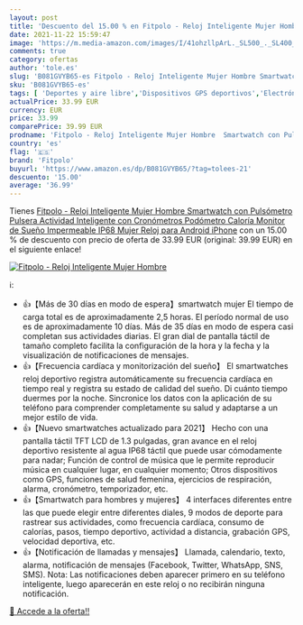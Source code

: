 ```yaml
---
layout: post
title: 'Descuento del 15.00 % en Fitpolo - Reloj Inteligente Mujer Hombre'
date: 2021-11-22 15:59:47
image: 'https://m.media-amazon.com/images/I/41ohzllpArL._SL500_._SL400_.jpg'
comments: true
category: ofertas
author: 'tole.es'
slug: 'B081GVYB65-es Fitpolo - Reloj Inteligente Mujer Hombre Smartwatch con...'
sku: 'B081GVYB65-es'
tags: [ 'Deportes y aire libre','Dispositivos GPS deportivos','Electrónica','Electrónica y dispositivos para el deporte','GPS de mano','Smartwatches','Tecnología para vestir','fitpolo','iphone', ]
actualPrice: 33.99 EUR
currency: EUR
price: 33.99
comparePrice: 39.99 EUR
prodname: 'Fitpolo - Reloj Inteligente Mujer Hombre  Smartwatch con Pulsómetro  Pulsera Actividad Inteligente con Cronómetros Podómetro Caloría Monitor de Sueño  Impermeable IP68 Mujer Reloj para Android iPhone'
country: 'es'
flag: '🇪🇸'
brand: 'Fitpolo'
buyurl: 'https://www.amazon.es/dp/B081GVYB65/?tag=tolees-21'
descuento: '15.00'
average: '36.99'
---
```


Tienes [Fitpolo - Reloj Inteligente Mujer Hombre  Smartwatch con Pulsómetro  Pulsera Actividad Inteligente con Cronómetros Podómetro Caloría Monitor de Sueño  Impermeable IP68 Mujer Reloj para Android iPhone](https://www.amazon.es/dp/B081GVYB65/?tag=tolees-21) con un 15.00 % de descuento con precio de oferta de 33.99 EUR (original: 39.99 EUR) en el siguiente enlace!

[![Fitpolo - Reloj Inteligente Mujer Hombre](https://m.media-amazon.com/images/I/41ohzllpArL._SL500_._SL400_.jpg)](https://www.amazon.es/dp/B081GVYB65/?tag=tolees-21)

ℹ️:

- 👍【Más de 30 días en modo de espera】smartwatch mujer El tiempo de carga total es de aproximadamente 2,5 horas. El período normal de uso es de aproximadamente 10 días. Más de 35 días en modo de espera casi completan sus actividades diarias. El gran dial de pantalla táctil de tamaño completo facilita la configuración de la hora y la fecha y la visualización de notificaciones de mensajes.
- 👍【Frecuencia cardíaca y monitorización del sueño】 El smartwatches reloj deportivo registra automáticamente su frecuencia cardíaca en tiempo real y registra su estado de calidad del sueño. Di cuánto tiempo duermes por la noche. Sincronice los datos con la aplicación de su teléfono para comprender completamente su salud y adaptarse a un mejor estilo de vida.
- 👍【Nuevo smartwatches actualizado para 2021】 Hecho con una pantalla táctil TFT LCD de 1.3 pulgadas, gran avance en el reloj deportivo resistente al agua IP68 táctil que puede usar cómodamente para nadar; Función de control de música que le permite reproducir música en cualquier lugar, en cualquier momento; Otros dispositivos como GPS, funciones de salud femenina, ejercicios de respiración, alarma, cronómetro, temporizador, etc.
- 👍【Smartwatch para hombres y mujeres】 4 interfaces diferentes entre las que puede elegir entre diferentes diales, 9 modos de deporte para rastrear sus actividades, como frecuencia cardíaca, consumo de calorías, pasos, tiempo deportivo, actividad a distancia, grabación GPS, velocidad deportiva, etc.
- 👍【Notificación de llamadas y mensajes】 Llamada, calendario, texto, alarma, notificación de mensajes (Facebook, Twitter, WhatsApp, SNS, SMS). Nota: Las notificaciones deben aparecer primero en su teléfono inteligente, luego aparecerán en este reloj o no recibirán ninguna notificación.

[🛒 Accede a la oferta!!](https://www.amazon.es/dp/B081GVYB65/?tag=tolees-21)
